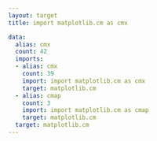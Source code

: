 ```yaml
---
layout: target
title: import matplotlib.cm as cmx

data:
  alias: cmx
  count: 42
  imports:
  - alias: cmx
    count: 39
    import: import matplotlib.cm as cmx
    target: matplotlib.cm
  - alias: cmap
    count: 3
    import: import matplotlib.cm as cmap
    target: matplotlib.cm
  target: matplotlib.cm
---
```

